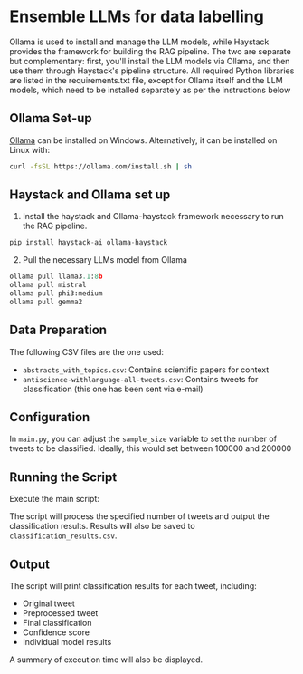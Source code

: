 # Ensemble LLMs for data labelling
Ollama is used to install and manage the LLM models, while Haystack provides the framework for building the RAG pipeline. The two are separate but complementary: first, you'll install the LLM models via Ollama, and then use them through Haystack's pipeline structure. All required Python libraries are listed in the requirements.txt file, except for Ollama itself and the LLM models, which need to be installed separately as per the instructions below

## Ollama Set-up

[Ollama](https://ollama.ai/) can be installed on Windows. Alternatively, it can be installed on Linux with:
```bash
curl -fsSL https://ollama.com/install.sh | sh
```

## Haystack and Ollama set up
1. Install the haystack and Ollama-haystack framework necessary to run the RAG pipeline.

```python
pip install haystack-ai ollama-haystack
```
2. Pull the necessary LLMs model from Ollama
```python
ollama pull llama3.1:8b
ollama pull mistral
ollama pull phi3:medium
ollama pull gemma2
```
## Data Preparation

The following CSV files are the one used: 
- `abstracts_with_topics.csv`: Contains scientific papers for context
- `antiscience-withlanguage-all-tweets.csv`: Contains tweets for classification (this one has been sent via e-mail)

## Configuration

In `main.py`, you can adjust the `sample_size` variable to set the number of tweets to be classified. Ideally, this would set between 100000 and 200000

## Running the Script

Execute the main script:

The script will process the specified number of tweets and output the classification results. Results will also be saved to `classification_results.csv`.

## Output

The script will print classification results for each tweet, including:
- Original tweet
- Preprocessed tweet
- Final classification
- Confidence score
- Individual model results

A summary of execution time will also be displayed. 

